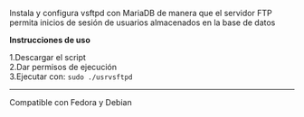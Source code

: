 Instala y configura vsftpd con MariaDB de manera que el servidor FTP permita inicios de sesión de usuarios almacenados en la base de datos


<b>Instrucciones de uso</b>

1.Descargar el script<br>
2.Dar permisos de ejecución<br>
3.Ejecutar con: `sudo ./usrvsftpd`

---

Compatible con Fedora y Debian
